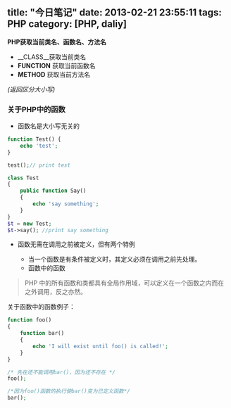 title: "今日笔记"
date: 2013-02-21 23:55:11
tags: PHP
category: [PHP, daliy]
---

__PHP获取当前类名、函数名、方法名__

* __CLASS__获取当前类名
* __FUNCTION__ 获取当前函数名
* __METHOD__ 获取当前方法名

_(返回区分大小写)_


### 关于PHP中的函数

* 函数名是大小写无关的
```php
function Test() {
	echo 'test';
}

test();// print test

class Test
{
	public function Say()
	{
		echo 'say something';
	}
}
$t = new Test;
$t->say(); //print say something
```

* 函数无需在调用之前被定义，但有两个特例

	* 当一个函数是有条件被定义时，其定义必须在调用之前先处理。
	* 函数中的函数

> PHP 中的所有函数和类都具有全局作用域，可以定义在一个函数之内而在之外调用，反之亦然。

关于函数中的函数例子：
```php
function foo()
{
	function bar()
	{
		echo 'I will exist until foo() is called!';
	}
}

/* 先在还不能调用bar()，因为还不存在 */
foo();

/*因为foo()函数的执行使bar()变为已定义函数*/
bar();
```